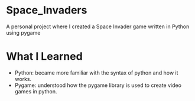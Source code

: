 # Space_Invaders
A personal project where I created a Space Invader game written in Python using pygame

# What I Learned  
* Python: became more familiar with the syntax of python and how it works.     
* Pygame: understood how the pygame library is used to create video games in python. 


